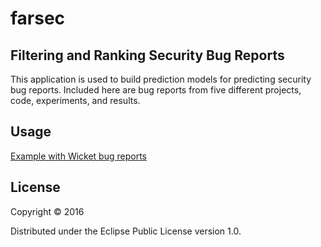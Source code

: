 # farsec

## Filtering and Ranking Security Bug Reports
This application is used to build prediction models for predicting security bug reports. Included here are bug reports from five different projects, code, experiments, and results.

## Usage
[Example with Wicket bug reports](http://viewer.gorilla-repl.org/view.html?source=github&user=fayola21&repo=farsec&path=src/farsec/experiments.clj)

## License

Copyright © 2016

Distributed under the Eclipse Public License version 1.0.

